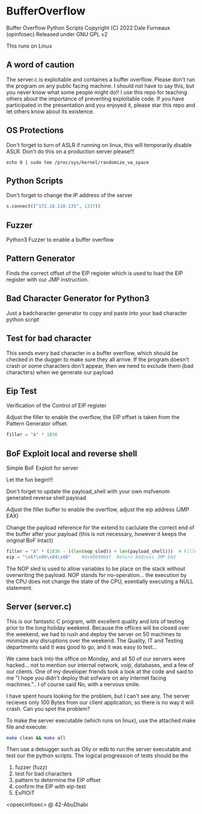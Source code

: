 # BufferOverflow
Buffer Overflow Python Scripts
Copyright (C) 2022  Dale Furneaux (opinfosec)
Released under GNU GPL v2

This runs on Linux

## A word of caution
The server.c is exploitable and containes a buffer overflow.  Please don't run the program on any public facing machine.  I should not have to say this, but you never know what some people might do!!  I use this repo for teaching others about the importance of preventing exploitable code.  If you have participated in the presentation and you enjoyed it, please star this repo and let others know about its existence.

## OS Protections
Don't forget to turn of ASLR if running on linux, this will temporarily disable ASLR.  Don't do this on a production server please!!!

```
echo 0 | sudo tee /proc/sys/kernel/randomize_va_space
```

## Python Scripts

Don't forget to change the IP address of the server

```python
s.connect(("172.16.110.135", 1337))
```


## Fuzzer

Python3 Fuzzer to enable a buffer overflow

## Pattern Generator

Finds the correct offset of the EIP register which is used to load the EIP register with our JMP instruction.

## Bad Character Generator for Python3

Just a badcharacter generator to copy and paste into your bad character python script

## Test for bad character

This sends every bad character in a buffer overflow, which should be checked in the dugger to make sure they all arrive.  If the program doesn't crash or some characters don't appear, then we need to exclude them (bad characters) when we generate our payload

## Eip Test

Verification of the Control of EIP register

Adjust the filler to enable the overflow, the EIP offset is taken from the Pattern Generator offset.

```python
filler = "A" * 1036
```

## BoF Exploit local and reverse shell

Simple BoF Exploit for server

Let the fun begin!!!

Don't forget to update the payload_shell with your own msfvenom generated reverse shell payload

Adjust the filler buffer to enable the overflow, adjust the eip address (JMP EAX)

Change the payload reference for the extend to caclulate the correct end of the buffer after your payload (this is not necessary, however it keeps the original BoF intact)

```python
filler = "A" * (1036 - ((len(nop_sled)) + len(payload_shell)))  # Filler 1036 Bytes - nop sled - size of payload
eip = "\x6f\x9b\x04\x08"    #0x08049b6f  Return Address JMP EAX
```
The NOP sled is used to allow variables to be place on the stack without overwriting the payload.  NOP stands for no-operation... the execution by the CPU does not change the state of the CPU, esentially executing a NULL statement.

## Server (server.c)

This is our fantastic C program, with excellent quality and lots of testing prior to the long holiday weekend.  Because the offices will be closed over the weekend, we had to rush and deploy the server on 50 machines to minimize any disruptions over the weekend.  The Quality, IT and Testing departments said it was good to go, and it was easy to test...

We came back into the office on Monday, and all 50 of our servers were hacked... not to mention our internal network, voip, databases, and a few of our clients.  One of my developer friends took a look at the code and said to me "I hope you didn't deploy that sofware on any internet facing machines."..  I of course said No, with a nervous smile.

I have spent hours looking for the problem, but I can't see any.  The server recieves only 100 Bytes from our client application, so there is no way it will crash.  Can you spot the problem?

To make the server executable (which runs on linux), use the attached make file and execute:

```sh
make clean && make all
```

Then use a debugger such as Olly or edb to run the server executable and test our the python scripts.  The logical progression of tests should be the

1. fuzzer (fuzz)
2. test for bad characters
3. pattern to determine the EIP offset
4. confirm the EIP with eip-test
5. ExPlOiT

\<opsecinfosec\> @  42-AbuDhabi
